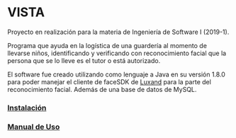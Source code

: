 # VISTA

Proyecto en realización para la materia de Ingeniería de Software I (2019-1).

Programa que ayuda en la logística de una guardería al momento de llevarse niños, identificando y verificando con reconocimiento facial que la persona que se lo lleve es el tutor o está autorizado.

El software fue creado utilizando como lenguaje a Java en su versión 1.8.0 para poder manejar el cliente de faceSDK de [Luxand](https://www.luxand.com/facesdk/) para la parte del reconocimiento facial. Además de una base de datos de MySQL.

### [Instalación](./Manuales/Instalacion.md)
### [Manual de Uso](./Manuales/ManualUso.md)
